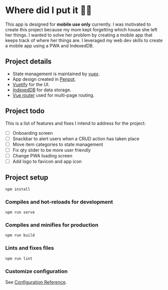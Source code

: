 # Where did I put it :woman_shrugging:

This app is designed for **mobile use only** currently. I was motivated to create this project because my mom kept forgetting which house she left her things. I wanted to solve her problem by creating a mobile app that keeps track of where her things are. I leveraged my web dev skills to create a mobile app using a PWA and IndexedDB.

## Project details
- State management is maintained by [vuex](https://vuex.vuejs.org/).
- App design created in [Penpot](https://penpot.app/).
- [Vuetify](https://vuetifyjs.com/en/) for the UI.
- [IndexedDB](https://github.com/jakearchibald/idb) for data storage.
- [Vue router](https://router.vuejs.org/) used for multi-page routing. 

## Project todo
This is a list of features and fixes I intend to address for the project:

- [ ] Onboarding screen
- [ ] Snackbar to alert users when a CRUD action has taken place
- [ ] Move item categories to state management
- [ ] Fix qty slider to be more user friendly
- [ ] Change PWA loading screen
- [ ] Add logo to favicon and app icon

## Project setup
```
npm install
```

### Compiles and hot-reloads for development
```
npm run serve
```

### Compiles and minifies for production
```
npm run build
```

### Lints and fixes files
```
npm run lint
```

### Customize configuration
See [Configuration Reference](https://cli.vuejs.org/config/).
